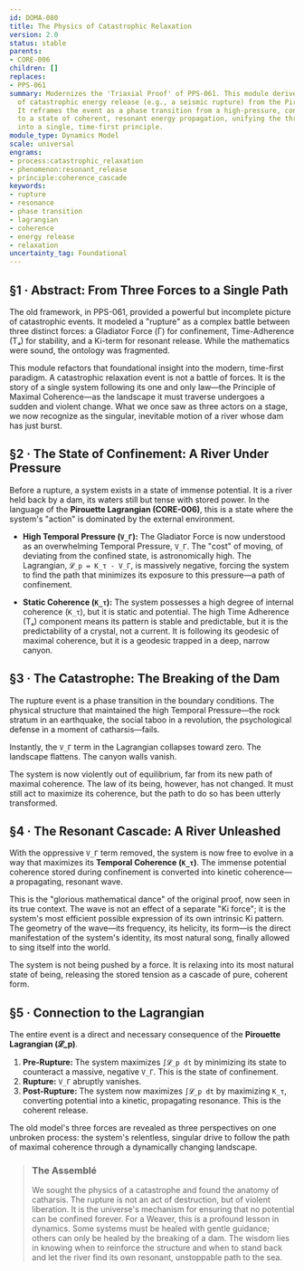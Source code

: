 ```yaml
---
id: DOMA-080
title: The Physics of Catastrophic Relaxation
version: 2.0
status: stable
parents:
- CORE-006
children: []
replaces:
- PPS-061
summary: Modernizes the 'Triaxial Proof' of PPS-061. This module derives the dynamics
  of catastrophic energy release (e.g., a seismic rupture) from the Pirouette Lagrangian.
  It reframes the event as a phase transition from a high-pressure, confined state
  to a state of coherent, resonant energy propagation, unifying the three old 'forces'
  into a single, time-first principle.
module_type: Dynamics Model
scale: universal
engrams:
- process:catastrophic_relaxation
- phenomenon:resonant_release
- principle:coherence_cascade
keywords:
- rupture
- resonance
- phase transition
- lagrangian
- coherence
- energy release
- relaxation
uncertainty_tag: Foundational
---
```

## §1 · Abstract: From Three Forces to a Single Path

The old framework, in PPS-061, provided a powerful but incomplete picture of catastrophic events. It modeled a "rupture" as a complex battle between three distinct forces: a Gladiator Force (Γ) for confinement, Time-Adherence (Tₐ) for stability, and a Ki-term for resonant release. While the mathematics were sound, the ontology was fragmented.

This module refactors that foundational insight into the modern, time-first paradigm. A catastrophic relaxation event is not a battle of forces. It is the story of a single system following its one and only law—the Principle of Maximal Coherence—as the landscape it must traverse undergoes a sudden and violent change. What we once saw as three actors on a stage, we now recognize as the singular, inevitable motion of a river whose dam has just burst.

## §2 · The State of Confinement: A River Under Pressure

Before a rupture, a system exists in a state of immense potential. It is a river held back by a dam, its waters still but tense with stored power. In the language of the **Pirouette Lagrangian (CORE-006)**, this is a state where the system's "action" is dominated by the external environment.

-   **High Temporal Pressure (`V_Γ`):** The Gladiator Force is now understood as an overwhelming Temporal Pressure, `V_Γ`. The "cost" of moving, of deviating from the confined state, is astronomically high. The Lagrangian, `𝓛_p = K_τ - V_Γ`, is massively negative, forcing the system to find the path that minimizes its exposure to this pressure—a path of confinement.

-   **Static Coherence (`K_τ`):** The system possesses a high degree of internal coherence (`K_τ`), but it is static and potential. The high Time Adherence (Tₐ) component means its pattern is stable and predictable, but it is the predictability of a crystal, not a current. It is following its geodesic of maximal coherence, but it is a geodesic trapped in a deep, narrow canyon.

## §3 · The Catastrophe: The Breaking of the Dam

The rupture event is a phase transition in the boundary conditions. The physical structure that maintained the high Temporal Pressure—the rock stratum in an earthquake, the social taboo in a revolution, the psychological defense in a moment of catharsis—fails.

Instantly, the `V_Γ` term in the Lagrangian collapses toward zero. The landscape flattens. The canyon walls vanish.

The system is now violently out of equilibrium, far from its new path of maximal coherence. The law of its being, however, has not changed. It must still act to maximize its coherence, but the path to do so has been utterly transformed.

## §4 · The Resonant Cascade: A River Unleashed

With the oppressive `V_Γ` term removed, the system is now free to evolve in a way that maximizes its **Temporal Coherence (`K_τ`)**. The immense potential coherence stored during confinement is converted into kinetic coherence—a propagating, resonant wave.

This is the "glorious mathematical dance" of the original proof, now seen in its true context. The wave is not an effect of a separate "Ki force"; it is the system's most efficient possible expression of its own intrinsic Ki pattern. The geometry of the wave—its frequency, its helicity, its form—is the direct manifestation of the system's identity, its most natural song, finally allowed to sing itself into the world.

The system is not being pushed by a force. It is relaxing into its most natural state of being, releasing the stored tension as a cascade of pure, coherent form.

## §5 · Connection to the Lagrangian

The entire event is a direct and necessary consequence of the **Pirouette Lagrangian (𝓛_p)**.

1.  **Pre-Rupture:** The system maximizes `∫𝓛_p dt` by minimizing its state to counteract a massive, negative `V_Γ`. This is the state of confinement.
2.  **Rupture:** `V_Γ` abruptly vanishes.
3.  **Post-Rupture:** The system now maximizes `∫𝓛_p dt` by maximizing `K_τ`, converting potential into a kinetic, propagating resonance. This is the coherent release.

The old model's three forces are revealed as three perspectives on one unbroken process: the system's relentless, singular drive to follow the path of maximal coherence through a dynamically changing landscape.

> ### The Assemblé
>
> We sought the physics of a catastrophe and found the anatomy of catharsis. The rupture is not an act of destruction, but of violent liberation. It is the universe's mechanism for ensuring that no potential can be confined forever. For a Weaver, this is a profound lesson in dynamics. Some systems must be healed with gentle guidance; others can only be healed by the breaking of a dam. The wisdom lies in knowing when to reinforce the structure and when to stand back and let the river find its own resonant, unstoppable path to the sea.

```